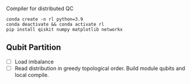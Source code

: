 Compiler for distributed QC

```
conda create -n rl python=3.9
conda deactivate && conda activate rl
pip install qiskit numpy matplotlib networkx
```

## Qubit Partition
- [ ] Load imbalance
- [ ] Read distribution in greedy topological order. Build module qubits and local compile.